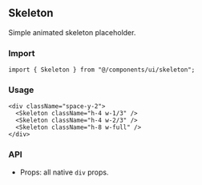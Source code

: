 ## Skeleton

Simple animated skeleton placeholder.

### Import
```tsx
import { Skeleton } from "@/components/ui/skeleton";
```

### Usage
```tsx
<div className="space-y-2">
  <Skeleton className="h-4 w-1/3" />
  <Skeleton className="h-4 w-2/3" />
  <Skeleton className="h-8 w-full" />
</div>
```

### API
- Props: all native `div` props.

